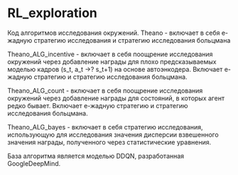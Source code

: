 # RL_exploration

Код алгоритмов исследования окружений.
Theano - включает в себя е-жадную стратегию исследования и стратегию исследования больцмана

Theano_ALG_incentive - включает в себя поощрение исследования окружений через добавление награды для плохо предсказываемых моделью кадров (s_t, a_t ->? s_t+1) на основе автоэнкодера. Включает е-жадную стратегию и стратегию исследования больцмана.

Theano_ALG_count - включает в себя поощрение исследования окружений через добавление награды для состояний, в которых агент редко бывает. Включает е-жадную стратегию и стратегию исследования больцмана.

Theano_ALG_bayes - включает в себя стратегию исследования, использующую для исследования значения дисперсии взвешенного значения награды, полученного через статистические уравнения.

База алгоритма является моделью DDQN, разработанная GoogleDeepMind.
